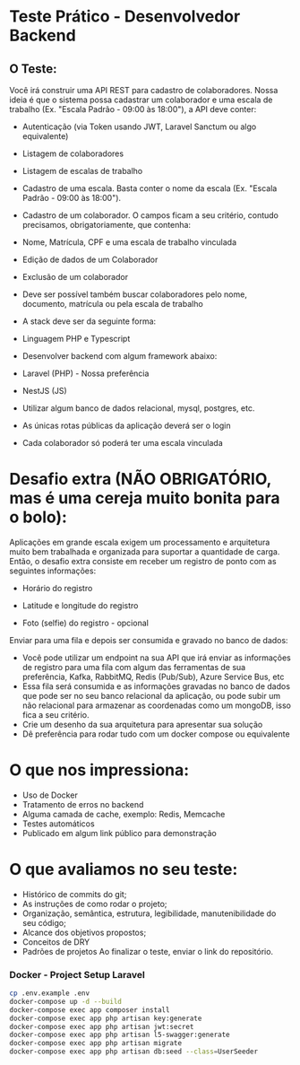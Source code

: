 # Teste Prático - Desenvolvedor Backend

## O Teste:
Você irá construir uma API REST para cadastro de colaboradores.
Nossa ideia é que o sistema possa cadastrar um colaborador e uma escala de trabalho (Ex.
"Escala Padrão - 09:00 às 18:00"), a API deve conter:
- Autenticação (via Token usando JWT, Laravel Sanctum ou algo equivalente)
- Listagem de colaboradores
- Listagem de escalas de trabalho
- Cadastro de uma escala. Basta conter o nome da escala (Ex. "Escala Padrão - 09:00 às
18:00").
- Cadastro de um colaborador. O campos ficam a seu critério, contudo precisamos,
obrigatoriamente, que contenha:
- Nome, Matrícula, CPF e uma escala de trabalho vinculada
- Edição de dados de um Colaborador
- Exclusão de um colaborador
- Deve ser possível também buscar colaboradores pelo nome, documento, matrícula
ou pela escala de trabalho
- A stack deve ser da seguinte forma:
- Linguagem PHP e Typescript
- Desenvolver backend com algum framework abaixo:
- Laravel (PHP) - Nossa preferência
- NestJS (JS)

- Utilizar algum banco de dados relacional, mysql, postgres, etc.
- As únicas rotas públicas da aplicação deverá ser o login
- Cada colaborador só poderá ter uma escala vinculada
# Desafio extra (NÃO OBRIGATÓRIO, mas é uma cereja muito bonita para o bolo):
Aplicações em grande escala exigem um processamento e arquitetura muito bem trabalhada
e organizada para suportar a quantidade de carga. Então, o desafio extra consiste em
receber um registro de ponto com as seguintes informações:

- Horário do registro

- Latitude e longitude do registro
- Foto (selfie) do registro - opcional

Enviar para uma fila e depois ser consumida e gravado no banco de dados:
- Você pode utilizar um endpoint na sua API que irá enviar as informações de registro
para uma fila com algum das ferramentas de sua preferência, Kafka, RabbitMQ, Redis
(Pub/Sub), Azure Service Bus, etc
- Essa fila será consumida e as informações gravadas no banco de dados que pode ser
no seu banco relacional da aplicação, ou pode subir um não relacional para
armazenar as coordenadas como um mongoDB, isso fica a seu critério.
- Crie um desenho da sua arquitetura para apresentar sua solução
- Dê preferência para rodar tudo com um docker compose ou equivalente
# O que nos impressiona:
* Uso de Docker
* Tratamento de erros no backend
* Alguma camada de cache, exemplo: Redis, Memcache
* Testes automáticos
* Publicado em algum link público para demonstração
# O que avaliamos no seu teste:
* Histórico de commits do git;
* As instruções de como rodar o projeto;
* Organização, semântica, estrutura, legibilidade, manutenibilidade do seu código;
* Alcance dos objetivos propostos;
* Conceitos de DRY
* Padrões de projetos
Ao finalizar o teste, enviar o link do repositório.


### Docker - Project Setup Laravel

```sh
cp .env.example .env
docker-compose up -d --build
docker-compose exec app composer install
docker-compose exec app php artisan key:generate
docker-compose exec app php artisan jwt:secret
docker-compose exec app php artisan l5-swagger:generate
docker-compose exec app php artisan migrate
docker-compose exec app php artisan db:seed --class=UserSeeder
```
